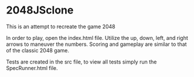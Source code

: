 # 2048JSclone
This is an attempt to recreate the game 2048

In order to play, open the index.html file. Utilize the up, down, left, and right arrows to maneuver the numbers.
Scoring and gameplay are similar to that of the classic 2048 game. 

Tests are created in the src file, to view all tests simply run the SpecRunner.html file. 

